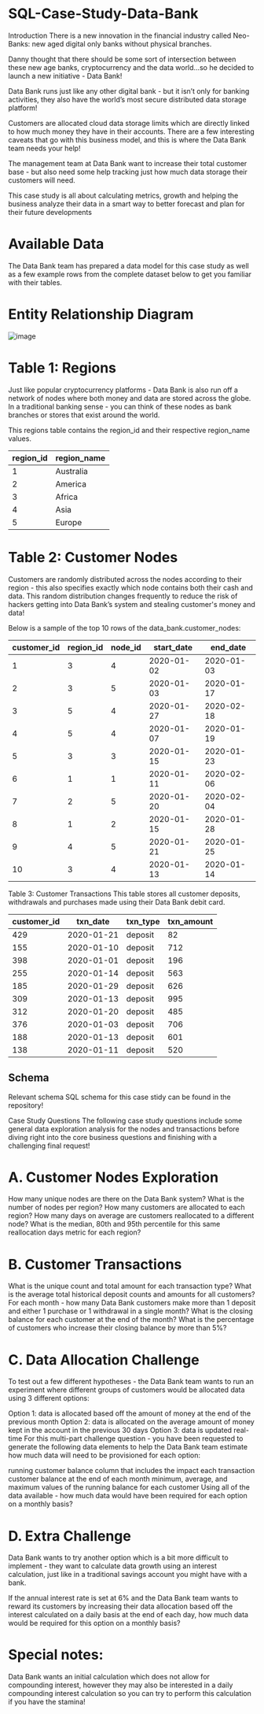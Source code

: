 # SQL-Case-Study-Data-Bank
Introduction
There is a new innovation in the financial industry called Neo-Banks: new aged
digital only banks without physical branches.

Danny thought that there should be some sort of intersection between these
new age banks, cryptocurrency and the data world…so he decided to launch a
new initiative - Data Bank!

Data Bank runs just like any other digital bank - but it isn’t only for banking
activities, they also have the world’s most secure distributed data storage
platform!

Customers are allocated cloud data storage limits which are directly linked to
how much money they have in their accounts. There are a few interesting
caveats that go with this business model, and this is where the Data Bank
team needs your help!

The management team at Data Bank want to increase their total customer
base - but also need some help tracking just how much data storage their
customers will need.

This case study is all about calculating metrics, growth and helping the
business analyze their data in a smart way to better forecast and plan for their
future developments

# Available Data
The Data Bank team has prepared a data model for this case study as well as a few example rows from the complete dataset below to get you familiar with their tables.

# Entity Relationship Diagram

![image](https://github.com/LaeeqAhmad88/SQL-Case-Study-Data-Bank/assets/143387882/e648fe0b-387a-4fa0-9939-123eb6769dbb)


# Table 1: Regions
Just like popular cryptocurrency platforms - Data Bank is also run off a network of nodes where both money and data are stored across the globe. In a traditional banking sense - you can think of these nodes as bank branches or stores that exist around the world.

This regions table contains the region_id and their respective region_name values.

| region_id |	region_name|
|-----------|------------|
| 1	| Australia |
| 2	| America |
| 3	| Africa |
| 4	| Asia |
| 5	| Europe |

# Table 2: Customer Nodes
Customers are randomly distributed across the nodes according to their region - this also specifies exactly which node contains both their cash and data. This random distribution changes frequently to reduce the risk of hackers getting into Data Bank’s system and stealing customer's money and data!

Below is a sample of the top 10 rows of the data_bank.customer_nodes:

| customer_id	| region_id	| node_id	| start_date	| end_date|
|----|-----------|---------|-------------|---------|
| 1	| 3	| 4	| 2020-01-02	| 2020-01-03 |
| 2	| 3	| 5	| 2020-01-03	| 2020-01-17 |
| 3	| 5	| 4	| 2020-01-27	| 2020-02-18 |
| 4	| 5	| 4	| 2020-01-07	| 2020-01-19 |
| 5	| 3	| 3	| 2020-01-15	| 2020-01-23 |
| 6	| 1	| 1	| 2020-01-11	| 2020-02-06 |
| 7	| 2	| 5	| 2020-01-20	| 2020-02-04 |
| 8	| 1	| 2	| 2020-01-15	| 2020-01-28 |
| 9	| 4	| 5	| 2020-01-21	| 2020-01-25 |
| 10 | 3	| 4	| 2020-01-13	| 2020-01-14 |

Table 3: Customer Transactions
This table stores all customer deposits, withdrawals and purchases made using their Data Bank debit card.

| customer_id	| txn_date	| txn_type	| txn_amount |
|----|-----------|-----------|------------|
| 429| 2020-01-21	| deposit	| 82 |
| 155| 2020-01-10	| deposit	| 712 |
| 398| 2020-01-01	| deposit	| 196 |
| 255| 2020-01-14	| deposit	| 563 |
| 185| 2020-01-29	| deposit	| 626 |
| 309| 2020-01-13	| deposit	| 995 |
| 312| 2020-01-20	| deposit	| 485 |
| 376| 2020-01-03	| deposit	| 706 |
| 188| 2020-01-13	| deposit	| 601 |
| 138| 2020-01-11	| deposit	| 520 |

## Schema
Relevant schema SQL schema for this case stidy can be found in the repository!

Case Study Questions
The following case study questions include some general data exploration analysis for the nodes and transactions before diving right into the core business questions and finishing with a challenging final request!

# A. Customer Nodes Exploration
How many unique nodes are there on the Data Bank system?
What is the number of nodes per region?
How many customers are allocated to each region?
How many days on average are customers reallocated to a different node?
What is the median, 80th and 95th percentile for this same reallocation days metric for each region?
# B. Customer Transactions
What is the unique count and total amount for each transaction type?
What is the average total historical deposit counts and amounts for all customers?
For each month - how many Data Bank customers make more than 1 deposit and either 1 purchase or 1 withdrawal in a single month?
What is the closing balance for each customer at the end of the month?
What is the percentage of customers who increase their closing balance by more than 5%?
# C. Data Allocation Challenge
To test out a few different hypotheses - the Data Bank team wants to run an experiment where different groups of customers would be allocated data using 3 different options:

Option 1: data is allocated based off the amount of money at the end of the previous month
Option 2: data is allocated on the average amount of money kept in the account in the previous 30 days
Option 3: data is updated real-time
For this multi-part challenge question - you have been requested to generate the following data elements to help the Data Bank team estimate how much data will need to be provisioned for each option:

running customer balance column that includes the impact each transaction
customer balance at the end of each month
minimum, average, and maximum values of the running balance for each customer
Using all of the data available - how much data would have been required for each option on a monthly basis?

# D. Extra Challenge
Data Bank wants to try another option which is a bit more difficult to implement - they want to calculate data growth using an interest calculation, just like in a traditional savings account you might have with a bank.

If the annual interest rate is set at 6% and the Data Bank team wants to reward its customers by increasing their data allocation based off the interest calculated on a daily basis at the end of each day, how much data would be required for this option on a monthly basis?

# Special notes:
Data Bank wants an initial calculation which does not allow for compounding interest, however they may also be interested in a daily compounding interest calculation so you can try to perform this calculation if you have the stamina!






